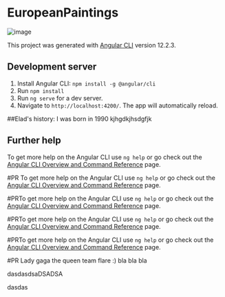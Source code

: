# EuropeanPaintings

![image](https://user-images.githubusercontent.com/52451294/131232589-06f209d5-ce33-48ff-aa3a-6e74fa0de637.png)

This project was generated with [Angular CLI](https://github.com/angular/angular-cli) version 12.2.3.

## Development server

1) Install Angular CLI: `npm install -g @angular/cli`
2) Run `npm install`
3) Run `ng serve` for a dev server. 
4) Navigate to `http://localhost:4200/`. The app will automatically reload.

##Elad's history:
I was born in 1990
kjhgdkjhsdgfjk

## Further help

To get more help on the Angular CLI use `ng help` or go check out the [Angular CLI Overview and Command Reference](https://angular.io/cli) page.

#PR
To get more help on the Angular CLI use `ng help` or go check out the [Angular CLI Overview and Command Reference](https://angular.io/cli) page.

#PRTo get more help on the Angular CLI use `ng help` or go check out the [Angular CLI Overview and Command Reference](https://angular.io/cli) page.

#PRTo get more help on the Angular CLI use `ng help` or go check out the [Angular CLI Overview and Command Reference](https://angular.io/cli) page.

#PRTo get more help on the Angular CLI use `ng help` or go check out the [Angular CLI Overview and Command Reference](https://angular.io/cli) page.

#PR
Lady gaga the queen
team flare :)
bla bla bla

dasdasdsaDSADSA

dasdas